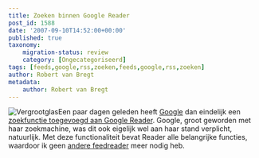 ```yaml
---
title: Zoeken binnen Google Reader
post_id: 1588
date: '2007-09-10T14:52:00+00:00'
published: true
taxonomy:
    migration-status: review
    category: [Ongecategoriseerd]
tags: [feeds,google,rss,zoeken,feeds,google,rss,zoeken]
author: Robert van Bregt
metadata:
    author: Robert van Bregt
---
```

![Vergrootglas](/images/2007/12/lens_182201_9624_400px.thumbnail.jpg)Een paar dagen geleden heeft [Google](http://www.google.nl/) dan eindelijk een [zoekfunctie toegevoegd aan Google Reader](http://googlereader.blogspot.com/2007/09/we-found-it.html). Google, groot geworden met haar zoekmachine, was dit ook eigelijk wel aan haar stand verplicht, natuurlijk. Met deze functionaliteit bevat Reader alle belangrijke functies, waardoor ik geen [andere feedreader](http://www.bloglines.com/) meer nodig heb.